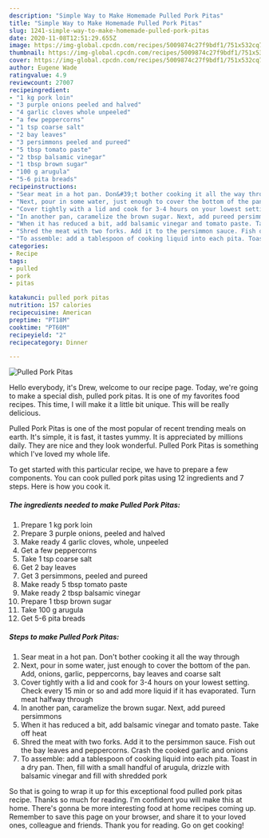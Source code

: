 ```yaml
---
description: "Simple Way to Make Homemade Pulled Pork Pitas"
title: "Simple Way to Make Homemade Pulled Pork Pitas"
slug: 1241-simple-way-to-make-homemade-pulled-pork-pitas
date: 2020-11-08T12:51:29.655Z
image: https://img-global.cpcdn.com/recipes/5009874c27f9bdf1/751x532cq70/pulled-pork-pitas-recipe-main-photo.jpg
thumbnail: https://img-global.cpcdn.com/recipes/5009874c27f9bdf1/751x532cq70/pulled-pork-pitas-recipe-main-photo.jpg
cover: https://img-global.cpcdn.com/recipes/5009874c27f9bdf1/751x532cq70/pulled-pork-pitas-recipe-main-photo.jpg
author: Eugene Wade
ratingvalue: 4.9
reviewcount: 27007
recipeingredient:
- "1 kg pork loin"
- "3 purple onions peeled and halved"
- "4 garlic cloves whole unpeeled"
- "a few peppercorns"
- "1 tsp coarse salt"
- "2 bay leaves"
- "3 persimmons peeled and pureed"
- "5 tbsp tomato paste"
- "2 tbsp balsamic vinegar"
- "1 tbsp brown sugar"
- "100 g arugula"
- "5-6 pita breads"
recipeinstructions:
- "Sear meat in a hot pan. Don&#39;t bother cooking it all the way through"
- "Next, pour in some water, just enough to cover the bottom of the pan. Add, onions, garlic, peppercorns, bay leaves and coarse salt"
- "Cover tightly with a lid and cook for 3-4 hours on your lowest setting. Check every 15 min or so and add more liquid if it has evaporated. Turn meat halfway through"
- "In another pan, caramelize the brown sugar. Next, add pureed persimmons"
- "When it has reduced a bit, add balsamic vinegar and tomato paste. Take off heat"
- "Shred the meat with two forks. Add it to the persimmon sauce. Fish out the bay leaves and peppercorns. Crash the cooked garlic and onions"
- "To assemble: add a tablespoon of cooking liquid into each pita. Toast in a dry pan. Then, fill with a small handful of arugula, drizzle with balsamic vinegar and fill with shredded pork"
categories:
- Recipe
tags:
- pulled
- pork
- pitas

katakunci: pulled pork pitas 
nutrition: 157 calories
recipecuisine: American
preptime: "PT18M"
cooktime: "PT60M"
recipeyield: "2"
recipecategory: Dinner

---
```



![Pulled Pork Pitas](https://img-global.cpcdn.com/recipes/5009874c27f9bdf1/751x532cq70/pulled-pork-pitas-recipe-main-photo.jpg)

Hello everybody, it's Drew, welcome to our recipe page. Today, we're going to make a special dish, pulled pork pitas. It is one of my favorites food recipes. This time, I will make it a little bit unique. This will be really delicious.



Pulled Pork Pitas is one of the most popular of recent trending meals on earth. It's simple, it is fast, it tastes yummy. It is appreciated by millions daily. They are nice and they look wonderful. Pulled Pork Pitas is something which I've loved my whole life.


To get started with this particular recipe, we have to prepare a few components. You can cook pulled pork pitas using 12 ingredients and 7 steps. Here is how you cook it.

<!--inarticleads1-->

##### The ingredients needed to make Pulled Pork Pitas:

1. Prepare 1 kg pork loin
1. Prepare 3 purple onions, peeled and halved
1. Make ready 4 garlic cloves, whole, unpeeled
1. Get a few peppercorns
1. Take 1 tsp coarse salt
1. Get 2 bay leaves
1. Get 3 persimmons, peeled and pureed
1. Make ready 5 tbsp tomato paste
1. Make ready 2 tbsp balsamic vinegar
1. Prepare 1 tbsp brown sugar
1. Take 100 g arugula
1. Get 5-6 pita breads




<!--inarticleads2-->

##### Steps to make Pulled Pork Pitas:

1. Sear meat in a hot pan. Don&#39;t bother cooking it all the way through
1. Next, pour in some water, just enough to cover the bottom of the pan. Add, onions, garlic, peppercorns, bay leaves and coarse salt
1. Cover tightly with a lid and cook for 3-4 hours on your lowest setting. Check every 15 min or so and add more liquid if it has evaporated. Turn meat halfway through
1. In another pan, caramelize the brown sugar. Next, add pureed persimmons
1. When it has reduced a bit, add balsamic vinegar and tomato paste. Take off heat
1. Shred the meat with two forks. Add it to the persimmon sauce. Fish out the bay leaves and peppercorns. Crash the cooked garlic and onions
1. To assemble: add a tablespoon of cooking liquid into each pita. Toast in a dry pan. Then, fill with a small handful of arugula, drizzle with balsamic vinegar and fill with shredded pork




So that is going to wrap it up for this exceptional food pulled pork pitas recipe. Thanks so much for reading. I'm confident you will make this at home. There's gonna be more interesting food at home recipes coming up. Remember to save this page on your browser, and share it to your loved ones, colleague and friends. Thank you for reading. Go on get cooking!
